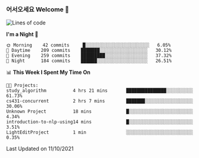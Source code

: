 ### 어서오세요 Welcome 👋

<!--START_SECTION:waka-->
![Lines of code](https://img.shields.io/badge/From%20Hello%20World%20I%27ve%20Written-452562%20lines%20of%20code-blue)

**I'm a Night 🦉** 

```text
🌞 Morning    42 commits     █░░░░░░░░░░░░░░░░░░░░░░░░   6.05% 
🌆 Daytime    209 commits    ███████░░░░░░░░░░░░░░░░░░   30.12% 
🌃 Evening    259 commits    █████████░░░░░░░░░░░░░░░░   37.32% 
🌙 Night      184 commits    ██████░░░░░░░░░░░░░░░░░░░   26.51%

```


📊 **This Week I Spent My Time On** 

```text
🐱‍💻 Projects: 
study_algorithm          4 hrs 21 mins       ███████████████░░░░░░░░░░   61.73% 
cs431-concurrent         2 hrs 7 mins        ███████░░░░░░░░░░░░░░░░░░   30.06% 
Unknown Project          18 mins             █░░░░░░░░░░░░░░░░░░░░░░░░   4.34% 
introduction-to-nlp-using14 mins             █░░░░░░░░░░░░░░░░░░░░░░░░   3.51% 
LightEditProject         1 min               ░░░░░░░░░░░░░░░░░░░░░░░░░   0.35%

```


 Last Updated on 11/10/2021
<!--END_SECTION:waka-->

